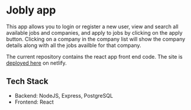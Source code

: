 # Jobly app
This app allows you to login or register a new user, view and search all available jobs and companies, and apply to jobs by clicking on the apply button. Clicking on a company in the company list will show the company details along with all the jobs availble for that company.

The current repository contains the react app front end code.
The site is [deployed here](https://nervous-wilson-31be9d.netlify.app/) on netlify.

## Tech Stack
- Backend: NodeJS, Express, PostgreSQL
- Frontend: React